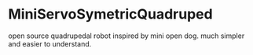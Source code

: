 # MiniServoSymetricQuadruped
open source quadrupedal robot inspired by mini open dog. much simpler and easier to understand.
